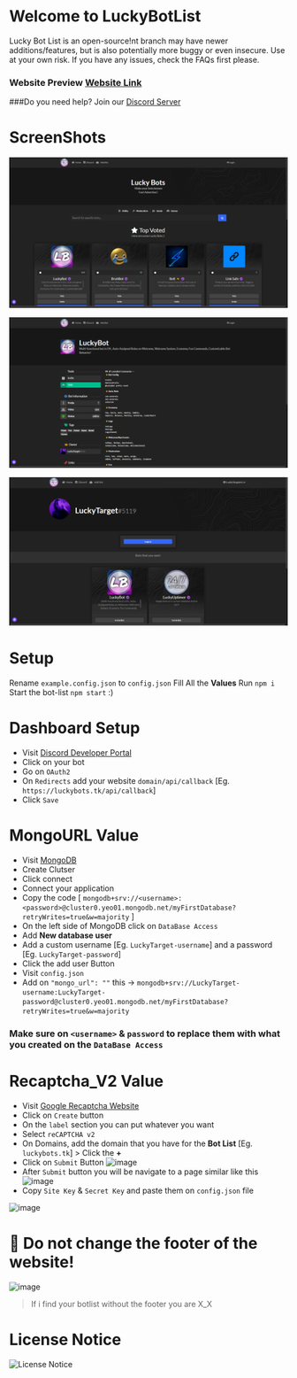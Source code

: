 # Welcome to LuckyBotList

Lucky Bot List is an open-source!nt branch may have newer additions/features, but is also potentially more buggy or even insecure. Use at your own risk. If you have any issues, check the FAQs first please.

### Website Preview [Website Link](https://luckybots.tk/)
###Do you need help? Join our [Discord Server](https://discord.gg/sQQFSnQhdt)

# ScreenShots
![image](/Setup/home-page.png)


![image](/Setup/bot-page.png)


![image](/Setup/profile-page.png)

# Setup
Rename `example.config.json` to `config.json`
Fill All the **Values**
Run `npm i`
Start the bot-list `npm start` :)

# Dashboard Setup
- Visit [Discord Developer Portal](https://discord.com/developers/applications)
- Click on your bot
- Go on `OAuth2`
- On `Redirects` add your website `domain/api/callback` [Eg. `https://luckybots.tk/api/callback`]
- Click `Save`

# MongoURL Value
- Visit [MongoDB](https://www.mongodb.com/)
- Create Clutser
- Click connect
- Connect your application
- Copy the code [ `mongodb+srv://<username>:<password>@cluster0.yeo01.mongodb.net/myFirstDatabase?retryWrites=true&w=majority` ]
- On the left side of MongoDB click on `DataBase Access`
- Add **New database user**
- Add a custom username [Eg. `LuckyTarget-username`] and a password [Eg. `LuckyTarget-password`]
- Click the add user Button
- Visit `config.json`
- Add on `"mongo_url": ""` this -> `mongodb+srv://LuckyTarget-username:LuckyTarget-password@cluster0.yeo01.mongodb.net/myFirstDatabase?retryWrites=true&w=majority`
### **Make sure on `<username>` & `password` to replace them with what you created on the `DataBase Access`**

# Recaptcha_V2 Value
- Visit [Google Recaptcha Website](https://www.google.com/recaptcha/admin/)
- Click on `Create` button
- On the `label` section you can put whatever you want
- Select `reCAPTCHA v2`
- On Domains, add the domain that you have for the **Bot List** [Eg. `luckybots.tk`] > Click the **+**
- Click on `Submit` Button
![image](https://user-images.githubusercontent.com/39243722/118609705-ac2bf600-b7c3-11eb-9378-6770576dad25.png)
- After `Submit` button you will be navigate to a page similar like this
![image](https://user-images.githubusercontent.com/39243722/118610249-3c6a3b00-b7c4-11eb-8eb6-15733fdeb656.png)
- Copy `Site Key` & `Secret Key` and paste them on `config.json` file

![image](https://user-images.githubusercontent.com/39243722/118610668-aedb1b00-b7c4-11eb-9eb7-a3fe931afb89.png)



# 📝 Do not change the footer of the website!
![image](https://user-images.githubusercontent.com/39243722/118507353-d4214800-b736-11eb-8511-19cebb50e0ff.png)
> If i find your botlist without the footer you are X_X

# License Notice
![License Notice](https://i.ibb.co/Q8vQDTs/image.png)
